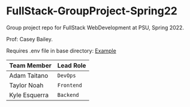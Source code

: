# FullStack-GroupProject-Spring22
Group project repo for FullStack WebDevelopment at PSU, Spring 2022. 

Prof: Casey Bailey.

Requires .env file in base directory: [Example](https://github.com/Grad-2/LendAHand/blob/main/example.env)

| Team Member   | Lead Role   | 
| ------------- | ----------- | 
| Adam Taitano  | `DevOps`    |
| Taylor Noah   | `Frontend`  |
| Kyle Esquerra | `Backend`   | 
